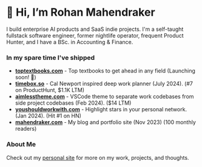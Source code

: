 # 👋 Hi, I’m Rohan Mahendraker

I build enterprise AI products and SaaS indie projects. I'm a self-taught fullstack software engineer, former nightlife operator, frequent Product Hunter, and I have a BSc. in Accounting & Finance. 

### In my spare time I've shipped 

- [**toptextbooks.com**](https://toptextbooks.com) - Top textbooks to get ahead in any field (Launching soon! 🚀)
- [**timebox.so**](https://timebox.so) - Cal Newport inspired deep work planner (July 2024). (#7 on ProductHunt, $1.1K LTM)
- [**aimlesstheme.com**](https://aimlesstheme.com) - VSCode theme to separate work codebases from side project codebases (Feb 2024). ($14 LTM)
- [**youshouldworkwith.com**](https://youshouldworkwith.com) - Highlight stars in your personal network. (Jan 2024). (Hit #1 on HN)
- [**mahendraker.com**](https://mahendraker.com) - My blog and portfolio site (Nov 2023) (100 monthly readers)

### About Me
Check out my [personal site](https://www.mahendraker.com/) for more on my work, projects, and thoughts.

